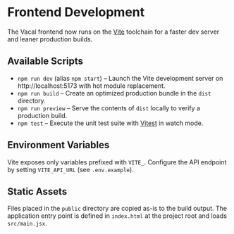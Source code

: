 # Frontend Development

The Vacal frontend now runs on the [Vite](https://vitejs.dev) toolchain for a faster dev server and leaner production builds.

## Available Scripts

- `npm run dev` (alias `npm start`) – Launch the Vite development server on http://localhost:5173 with hot module replacement.
- `npm run build` – Create an optimized production bundle in the `dist` directory.
- `npm run preview` – Serve the contents of `dist` locally to verify a production build.
- `npm test` – Execute the unit test suite with [Vitest](https://vitest.dev) in watch mode.

## Environment Variables

Vite exposes only variables prefixed with `VITE_`. Configure the API endpoint by setting `VITE_API_URL` (see `.env.example`).

## Static Assets

Files placed in the `public` directory are copied as-is to the build output. The application entry point is defined in `index.html` at the project root and loads `src/main.jsx`.
